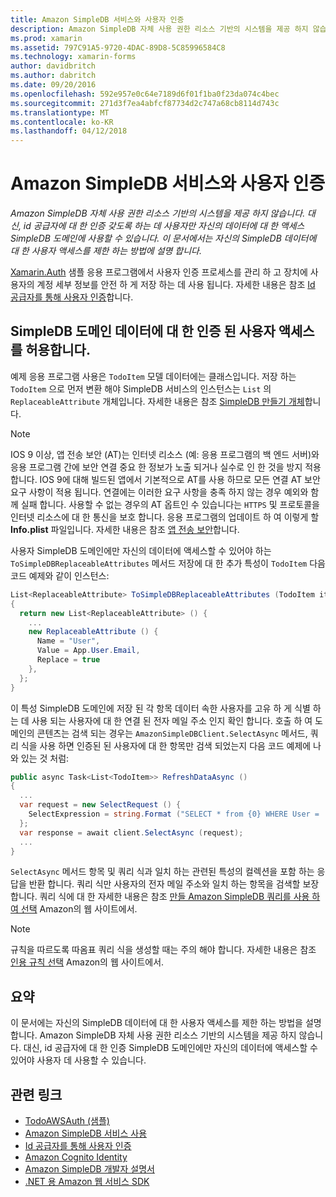 ```yaml
---
title: Amazon SimpleDB 서비스와 사용자 인증
description: Amazon SimpleDB 자체 사용 권한 리소스 기반의 시스템을 제공 하지 않습니다. 대신, id 공급자에 대 한 인증 갖도록 하는 데 사용자만 자신의 데이터에 대 한 액세스 SimpleDB 도메인에 사용할 수 있습니다. 이 문서에서는 자신의 SimpleDB 데이터에 대 한 사용자 액세스를 제한 하는 방법에 설명 합니다.
ms.prod: xamarin
ms.assetid: 797C91A5-9720-4DAC-89D8-5C85996584C8
ms.technology: xamarin-forms
author: davidbritch
ms.author: dabritch
ms.date: 09/20/2016
ms.openlocfilehash: 592e957e0c64e7189d6f01f1ba0f23da074c4bec
ms.sourcegitcommit: 271d3f7ea4abfcf87734d2c747a68cb8114d743c
ms.translationtype: MT
ms.contentlocale: ko-KR
ms.lasthandoff: 04/12/2018
---
```

# <a name="authenticating-users-with-an-amazon-simpledb-service"></a>Amazon SimpleDB 서비스와 사용자 인증

_Amazon SimpleDB 자체 사용 권한 리소스 기반의 시스템을 제공 하지 않습니다. 대신, id 공급자에 대 한 인증 갖도록 하는 데 사용자만 자신의 데이터에 대 한 액세스 SimpleDB 도메인에 사용할 수 있습니다. 이 문서에서는 자신의 SimpleDB 데이터에 대 한 사용자 액세스를 제한 하는 방법에 설명 합니다._

[Xamarin.Auth](https://github.com/xamarin/Xamarin.Auth) 샘플 응용 프로그램에서 사용자 인증 프로세스를 관리 하 고 장치에 사용자의 계정 세부 정보를 안전 하 게 저장 하는 데 사용 됩니다. 자세한 내용은 참조 [Id 공급자를 통해 사용자 인증](~/xamarin-forms/data-cloud/authentication/oauth.md)합니다.

## <a name="allowing-an-authenticated-user-access-to-simpledb-domain-data"></a>SimpleDB 도메인 데이터에 대 한 인증 된 사용자 액세스를 허용합니다.

예제 응용 프로그램 사용은 `TodoItem` 모델 데이터에는 클래스입니다. 저장 하는 `TodoItem` 으로 먼저 변환 해야 SimpleDB 서비스의 인스턴스는 `List` 의 `ReplaceableAttribute` 개체입니다. 자세한 내용은 참조 [SimpleDB 만들기 개체](~/xamarin-forms/data-cloud/consuming/aws.md)합니다.

> [!NOTE]
> IOS 9 이상, 앱 전송 보안 (AT)는 인터넷 리소스 (예: 응용 프로그램의 백 엔드 서버)와 응용 프로그램 간에 보안 연결 중요 한 정보가 노출 되거나 실수로 인 한 것을 방지 적용 합니다. IOS 9에 대해 빌드된 앱에서 기본적으로 AT를 사용 하므로 모든 연결 AT 보안 요구 사항이 적용 됩니다. 연결에는 이러한 요구 사항을 충족 하지 않는 경우 예외와 함께 실패 합니다.
> 사용할 수 없는 경우의 AT 옵트인 수 있습니다는 `HTTPS` 및 프로토콜을 인터넷 리소스에 대 한 통신을 보호 합니다. 응용 프로그램의 업데이트 하 여 이렇게 할 **Info.plist** 파일입니다. 자세한 내용은 참조 [앱 전송 보안](~/ios/app-fundamentals/ats.md)합니다.

사용자 SimpleDB 도메인에만 자신의 데이터에 액세스할 수 있어야 하는 `ToSimpleDBReplaceableAttributes` 메서드 저장에 대 한 추가 특성이 `TodoItem` 다음 코드 예제와 같이 인스턴스:

```csharp
List<ReplaceableAttribute> ToSimpleDBReplaceableAttributes (TodoItem item)
{
  return new List<ReplaceableAttribute> () {
    ...
    new ReplaceableAttribute () {
      Name = "User",
      Value = App.User.Email,
      Replace = true
    },
  };
}
```

이 특성 SimpleDB 도메인에 저장 된 각 항목 데이터 속한 사용자를 고유 하 게 식별 하는 데 사용 되는 사용자에 대 한 연결 된 전자 메일 주소 인지 확인 합니다. 호출 하 여 도메인의 콘텐츠는 검색 되는 경우는 `AmazonSimpleDBClient.SelectAsync` 메서드, 쿼리 식을 사용 하면 인증된 된 사용자에 대 한 항목만 검색 되었는지 다음 코드 예제에 나와 있는 것 처럼:

```csharp
public async Task<List<TodoItem>> RefreshDataAsync ()
{
  ...
  var request = new SelectRequest () {
    SelectExpression = string.Format ("SELECT * from {0} WHERE User = '{1}'", tableName, App.User.Email)
  };
  var response = await client.SelectAsync (request);
  ...
}
```

`SelectAsync` 메서드 항목 및 쿼리 식과 일치 하는 관련된 특성의 컬렉션을 포함 하는 응답을 반환 합니다. 쿼리 식만 사용자의 전자 메일 주소와 일치 하는 항목을 검색할 보장 합니다. 쿼리 식에 대 한 자세한 내용은 참조 [만들 Amazon SimpleDB 쿼리를 사용 하 여 선택](http://docs.aws.amazon.com/AmazonSimpleDB/latest/DeveloperGuide/UsingSelect.html) Amazon의 웹 사이트에서.

> [!NOTE]
> 규칙을 따르도록 따옴표 쿼리 식을 생성할 때는 주의 해야 합니다. 자세한 내용은 참조 [인용 규칙 선택](http://docs.aws.amazon.com/AmazonSimpleDB/latest/DeveloperGuide/QuotingRulesSelect.html) Amazon의 웹 사이트에서.

## <a name="summary"></a>요약

이 문서에는 자신의 SimpleDB 데이터에 대 한 사용자 액세스를 제한 하는 방법을 설명 합니다. Amazon SimpleDB 자체 사용 권한 리소스 기반의 시스템을 제공 하지 않습니다. 대신, id 공급자에 대 한 인증 SimpleDB 도메인에만 자신의 데이터에 액세스할 수 있어야 사용자 데 사용할 수 있습니다.


## <a name="related-links"></a>관련 링크

- [TodoAWSAuth (샘플)](https://developer.xamarin.com/samples/xamarin-forms/WebServices/TodoAWSAuth/)
- [Amazon SimpleDB 서비스 사용](~/xamarin-forms/data-cloud/consuming/aws.md)
- [Id 공급자를 통해 사용자 인증](~/xamarin-forms/data-cloud/authentication/oauth.md)
- [Amazon Cognito Identity](http://docs.aws.amazon.com/cognito/devguide/identity/)
- [Amazon SimpleDB 개발자 설명서](http://docs.aws.amazon.com/AmazonSimpleDB/latest/DeveloperGuide/Welcome.html)
- [.NET 용 Amazon 웹 서비스 SDK](https://www.nuget.org/packages?q=Tags%3A%22aws-sdk-v3%22)
